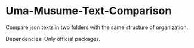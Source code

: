 # Uma-Musume-Text-Comparison
Compare json texts in two folders with the same structure of organization.

Dependencies: Only official packages.

